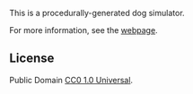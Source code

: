 This is a procedurally-generated dog simulator.

For more information, see the [webpage][].

## License

Public Domain [CC0 1.0 Universal][cczero].

[webpage]: http://toolness.github.io/ca-fun/
[cczero]: http://creativecommons.org/publicdomain/zero/1.0/
